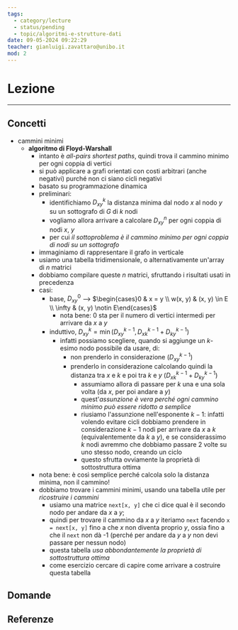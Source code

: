 ```yaml
---
tags:
  - category/lecture
  - status/pending
  - topic/algoritmi-e-strutture-dati
date: 09-05-2024 09:22:29
teacher: gianluigi.zavattaro@unibo.it
mod: 2
---
```

# Lezione
---
## Concetti
- cammini minimi
	- **algoritmo di Floyd-Warshall**
		- intanto è _all-pairs shortest paths_, quindi trova il cammino minimo per ogni coppia di vertici
		- si può applicare a grafi orientati con costi arbitrari (anche negativi) purché non ci siano cicli negativi
		- basato su programmazione dinamica
		- preliminari:
			- identifichiamo $D_{xy}^{k}$ la distanza minima dal nodo $x$ al nodo $y$ su un sottografo di $G$ di $k$ nodi
			- vogliamo allora arrivare a calcolare $D_{xy}^{n}$ per ogni coppia di nodi $x$, $y$
			- per cui _il sottoproblema è il cammino minimo per ogni coppia di nodi su un sottografo_
		- immaginiamo di rappresentare il grafo in verticale
		- usiamo una tabella tridimensionale, o alternativamente un'array di $n$ matrici
		- dobbiamo compilare queste $n$ matrici, sfruttando i risultati usati in precedenza
		- casi:
			- base, $D_{xy}^{0}$ --> $\begin{cases}0 & x = y \\ w(x, y) & (x, y) \in E \\ \infty & (x, y) \notin E\end{cases}$
				- nota bene: $0$ sta per il numero di vertici intermedi per arrivare da $x$ a $y$
			- induttivo, $D_{xy}^{k} = \min(D_{xy}^{k-1}, D_{xk}^{k-1} + D_{ky}^{k-1})$
				- infatti possiamo scegliere, quando si aggiunge un $k$-esimo nodo possibile da usare, di:
					- non prenderlo in considerazione ($D_{xy}^{k-1}$)
					- prenderlo in considerazione calcolando quindi la distanza tra $x$ e $k$ e poi tra $k$ e $y$ ($D_{xk}^{k-1} + D_{ky}^{k-1}$)
						- assumiamo allora di passare per $k$ una e una sola volta (da $x$, per poi andare a $y$)
						- quest'_assunzione è vera perché ogni cammino minimo può essere ridotto a semplice_
						- riusiamo l'assunzione nell'esponente $k-1$: infatti volendo evitare cicli dobbiamo prendere in considerazione $k-1$ nodi per arrivare da $x$ a $k$ (equivalentemente da $k$ a $y$), e se considerassimo $k$ nodi avremmo che dobbiamo passare 2 volte su uno stesso nodo, creando un ciclo
						- questo sfrutta ovviamente la proprietà di sottostruttura ottima
		- nota bene: è così semplice perché calcola solo la distanza minima, non il cammino!
		- dobbiamo trovare i cammini minimi, usando una tabella utile per _ricostruire i cammini_
			- usiamo una matrice `next[x, y]` che ci dice qual è il secondo nodo per andare da $x$ a $y$;
			- quindi per trovare il cammino da $x$ a $y$ iteriamo `next` facendo `x = next[x, y]` fino a che $x$ non diventa proprio $y$, ossia fino a che il `next` non dà -1 (perché per andare da $y$ a $y$ non devi passare per nessun nodo)
			- questa tabella _usa abbondantemente la proprietà di sottostruttura ottima_
			- come esercizio cercare di capire come arrivare a costruire questa tabella

## Domande

## Referenze

